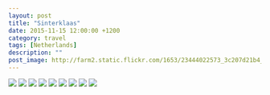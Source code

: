 ```yaml
---
layout: post
title: "Sinterklaas"
date: 2015-11-15 12:00:00 +1200
category: travel
tags: [Netherlands]
description: ""
post_image: http://farm2.static.flickr.com/1653/23444022573_3c207d21b4_o.jpg
---
```

[![](http://farm6.static.flickr.com/5707/23988360311_bd2f1965a2_c.jpg)](http://farm6.static.flickr.com/5707/23988360311_0360e2d6db_o.jpg)
[![](http://farm2.static.flickr.com/1571/23775273040_282542fcec_c.jpg)](http://farm2.static.flickr.com/1571/23775273040_d499693cf7_o.jpg)
[![](http://farm6.static.flickr.com/5730/23962801752_6fe7637644_c.jpg)](http://farm6.static.flickr.com/5730/23962801752_fd74b85363_o.jpg)
[![](http://farm6.static.flickr.com/5678/24070810575_c22397df18_c.jpg)](http://farm6.static.flickr.com/5678/24070810575_cc6d248689_o.jpg)
[![](http://farm6.static.flickr.com/5629/23988218801_ee236afa70_c.jpg)](http://farm6.static.flickr.com/5629/23988218801_5bf201046b_o.jpg)
[![](http://farm6.static.flickr.com/5729/23962658462_8d33de21a6_c.jpg)](http://farm6.static.flickr.com/5729/23962658462_9c95c1370d_o.jpg)
[![](http://farm6.static.flickr.com/5828/23702986459_e2b4677fb2_c.jpg)](http://farm6.static.flickr.com/5828/23702986459_e6df4816d1_o.jpg)
[![](http://farm2.static.flickr.com/1665/23988217721_16de3f760c_c.jpg)](http://farm2.static.flickr.com/1665/23988217721_836d4c74fc_o.jpg)
[![](http://farm2.static.flickr.com/1539/23988217231_3bbed79207_c.jpg)](http://farm2.static.flickr.com/1539/23988217231_a94cfd3790_o.jpg)
